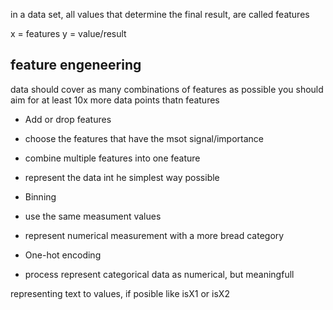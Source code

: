 
in a data set, all values that determine the final result, are called features

x = features
y = value/result

## feature engeneering
data should cover as many combinations of features as possible
you should aim for at least 10x more data points thatn features

* Add or drop features
 * choose the features that have the msot signal/importance

* combine multiple features into one feature
 * represent the data int he simplest way possible

* Binning
 * use the same measument values
 * represent numerical measurement with a more bread category

* One-hot encoding
 * process represent categorical data as numerical, but meaningfull

representing text to values, if posible like isX1 or isX2

